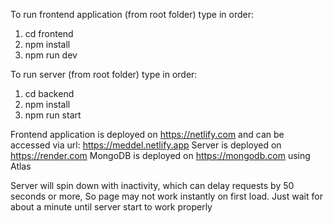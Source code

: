 To run frontend application (from root folder) type in order:

1. cd frontend
2. npm install
3. npm run dev

To run server (from root folder) type in order:

1. cd backend
2. npm install
3. npm run start

Frontend application is deployed on https://netlify.com and can be accessed via url: https://meddel.netlify.app
Server is deployed on https://render.com
MongoDB is deployed on https://mongodb.com using Atlas

Server will spin down with inactivity, which can delay requests by 50 seconds or more,
So page may not work instantly on first load. Just wait for about a minute until server start to work properly
